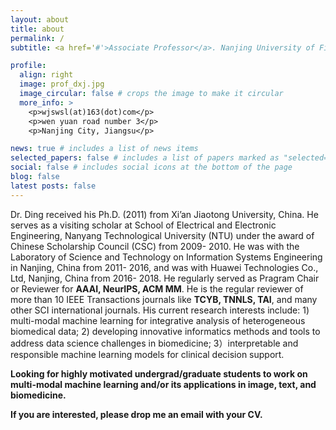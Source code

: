 ```yaml
---
layout: about
title: about
permalink: /
subtitle: <a href='#'>Associate Professor</a>. Nanjing University of Finance and Economics.

profile:
  align: right
  image: prof_dxj.jpg
  image_circular: false # crops the image to make it circular
  more_info: >
    <p>wjswsl(at)163(dot)com</p>
    <p>wen yuan road number 3</p>
    <p>Nanjing City, Jiangsu</p>

news: true # includes a list of news items
selected_papers: false # includes a list of papers marked as "selected={true}"
social: false # includes social icons at the bottom of the page
blog: false
latest posts: false
---
```


Dr. Ding received his Ph.D. (2011) from Xi’an Jiaotong University, China. He serves as a visiting scholar at School of Electrical and Electronic Engineering, Nanyang Technological University (NTU) under the award of Chinese Scholarship Council (CSC) from 2009- 2010. He was with the Laboratory of Science and Technology on Information Systems Engineering in Nanjing, China from 2011- 2016, and was with Huawei Technologies Co., Ltd, Nanjing, China from 2016- 2018.
He regularly served as Pragram Chair or Reviewer for **AAAI, NeurIPS, ACM MM**.
He is the regular reviewer of more than 10 IEEE Transactions journals like **TCYB, TNNLS, TAI**, and many other SCI international journals.
His current research interests include: 1) multi-modal machine learning for integrative analysis of heterogeneous biomedical data; 2) developing innovative informatics methods and tools to address data science challenges in biomedicine; 3）interpretable and responsible machine learning models for clinical decision support.

**Looking for highly motivated undergrad/graduate students to work on multi-modal machine learning and/or its applications in image, text, and biomedicine.**

**If you are interested, please drop me an email with your CV.**

